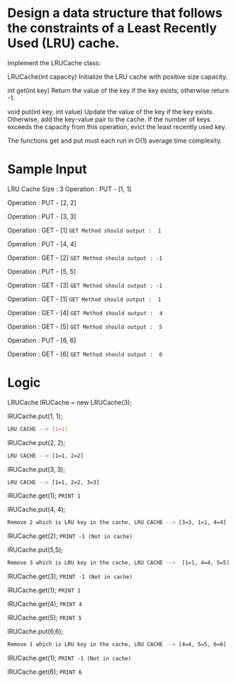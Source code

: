 # Design a data structure that follows the constraints of a Least Recently Used (LRU) cache.

Implement the LRUCache class:

LRUCache(int capacity) Initialize the LRU cache with positive size capacity.

int get(int key) Return the value of the key if the key exists, otherwise return -1.

void put(int key, int value) Update the value of the key if the key exists. Otherwise, add the key-value pair to the cache. If the number of keys exceeds the capacity from this operation, evict the least recently used key.

The functions get and put must each run in O(1) average time complexity.

# Sample Input
LRU Cache Size : 3
Operation : PUT - [1, 1]

Operation : PUT - [2, 2]

Operation : PUT - [3, 3]

Operation : GET - [1] `GET Method should output :  1`

Operation : PUT - [4, 4]

Operation : GET - [2] `GET Method should output : -1`

Operation : PUT - [5, 5]

Operation : GET - [3] `GET Method should output : -1`

Operation : GET - [1] `GET Method should output :  1`

Operation : GET - [4] `GET Method should output :  4`

Operation : GET - [5] `GET Method should output :  5`

Operation : PUT - [6, 6]

Operation : GET - [6] `GET Method should output :  6`
              
# Logic
LRUCache lRUCache = new LRUCache(3);

lRUCache.put(1, 1); 
 ```sh
LRU CACHE --> [1=1]
```
lRUCache.put(2, 2); 
 ```sh
LRU CACHE --> [1=1, 2=2]
```
lRUCache.put(3, 3); 
 ```sh
LRU CACHE --> [1=1, 2=2, 3=3]
```
lRUCache.get(1);    `PRINT 1`

lRUCache.put(4, 4);
 ```sh
Remove 2 which is LRU key in the cache, LRU CACHE --> [3=3, 1=1, 4=4]
```

lRUCache.get(2);    `PRINT -1 (Not in cache)`

lRUCache.put(5,5);
 ```sh
Remove 3 which is LRU key in the cache, LRU CACHE -->  [1=1, 4=4, 5=5]
```

lRUCache.get(3);    `PRINT -1 (Not in cache)`

lRUCache.get(1);    `PRINT 1`

lRUCache.get(4);    `PRINT 4`

lRUCache.get(5);    `PRINT 5`

lRUCache.put(6,6); 
 ```sh
Remove 1 which is LRU key in the cache, LRU CACHE --> [4=4, 5=5, 6=6]
```

lRUCache.get(1);    `PRINT -1 (Not in cache)`

lRUCache.get(6);    `PRINT 6`
